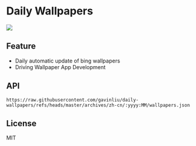 # Daily Wallpapers
  
![](https://www.bing.com/th?id=OHR.HoliColors_ZH-CN2177185823_UHD.jpg)

## Feature

- Daily automatic update of bing wallpapers
- Driving Wallpaper App Development

## API

```
https://raw.githubusercontent.com/gavinliu/daily-wallpapers/refs/heads/master/archives/zh-cn/:yyyy:MM/wallpapers.json
```

## License

MIT
  